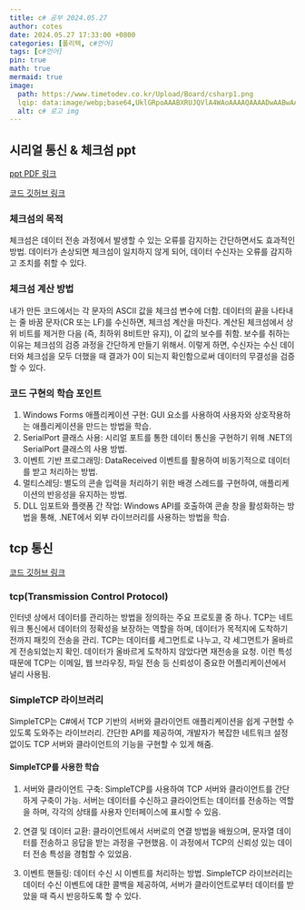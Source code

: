 ```yaml
---
title: c# 공부 2024.05.27
author: cotes
date: 2024.05.27 17:33:00 +0800
categories: [폴리텍, c#언어]
tags: [c#언어]
pin: true
math: true
mermaid: true
image:
  path: https://www.timetodev.co.kr/Upload/Board/csharp1.png
  lqip: data:image/webp;base64,UklGRpoAAABXRUJQVlA4WAoAAAAQAAAADwAABwAAQUxQSDIAAAARL0AmbZurmr57yyIiqE8oiG0bejIYEQTgqiDA9vqnsUSI6H+oAERp2HZ65qP/VIAWAFZQOCBCAAAA8AEAnQEqEAAIAAVAfCWkAALp8sF8rgRgAP7o9FDvMCkMde9PK7euH5M1m6VWoDXf2FkP3BqV0ZYbO6NA/VFIAAAA
  alt: c# 로고 img
---
```


## 시리얼 통신 & 체크섬 ppt

[ppt PDF 링크](https://github.com/qkrwldns/polyteck/blob/main/05-27_%EC%8B%9C%EB%A6%AC%EC%96%BC%ED%86%B5%EC%8B%A0-%EC%B2%B4%ED%81%AC%EC%84%AC-ppt.pdf)

[코드 깃허브 링크](https://github.com/qkrwldns/polyteck/tree/main/05-27_c%23_serial/SerialParsing)

### 체크섬의 목적
체크섬은 데이터 전송 과정에서 발생할 수 있는 오류를 감지하는 간단하면서도 효과적인 방법. 데이터가 손상되면 체크섬이 일치하지 않게 되어, 데이터 수신자는 오류를 감지하고 조치를 취할 수 있다.

### 체크섬 계산 방법
내가 만든 코드에서는 각 문자의 ASCII 값을 체크섬 변수에 더함. 데이터의 끝을 나타내는 줄 바꿈 문자(CR 또는 LF)를 수신하면, 체크섬 계산을 마친다. 계산된 체크섬에서 상위 비트를 제거한 다음 (즉, 최하위 8비트만 유지), 이 값의 보수를 취함. 보수를 취하는 이유는 체크섬의 검증 과정을 간단하게 만들기 위해서. 이렇게 하면, 수신자는 수신 데이터와 체크섬을 모두 더했을 때 결과가 0이 되는지 확인함으로써 데이터의 무결성을 검증할 수 있다.

### 코드 구현의 학습 포인트
1. Windows Forms 애플리케이션 구현: GUI 요소를 사용하여 사용자와 상호작용하는 애플리케이션을 만드는 방법을 학습.
2. SerialPort 클래스 사용: 시리얼 포트를 통한 데이터 통신을 구현하기 위해 .NET의 SerialPort 클래스의 사용 방법.
3. 이벤트 기반 프로그래밍: DataReceived 이벤트를 활용하여 비동기적으로 데이터를 받고 처리하는 방법.
4. 멀티스레딩: 별도의 콘솔 입력을 처리하기 위한 배경 스레드를 구현하여, 애플리케이션의 반응성을 유지하는 방법.
5. DLL 임포트와 플랫폼 간 작업: Windows API를 호출하여 콘솔 창을 활성화하는 방법을 통해, .NET에서 외부 라이브러리를 사용하는 방법을 학습.

## tcp 통신   

[코드 깃허브 링크](https://github.com/qkrwldns/polyteck/tree/main/05-27_c%23_tcp)

### tcp(Transmission Control Protocol)

인터넷 상에서 데이터를 관리하는 방법을 정의하는 주요 프로토콜 중 하나. TCP는 네트워크 통신에서 데이터의 정확성을 보장하는 역할을 하며, 데이터가 목적지에 도착하기 전까지 패킷의 전송을 관리. TCP는 데이터를 세그먼트로 나누고, 각 세그먼트가 올바르게 전송되었는지 확인. 데이터가 올바르게 도착하지 않았다면 재전송을 요청. 이런 특성 때문에 TCP는 이메일, 웹 브라우징, 파일 전송 등 신뢰성이 중요한 어플리케이션에서 널리 사용됨.  

### SimpleTCP 라이브러리
SimpleTCP는 C#에서 TCP 기반의 서버와 클라이언트 애플리케이션을 쉽게 구현할 수 있도록 도와주는 라이브러리. 간단한 API를 제공하여, 개발자가 복잡한 네트워크 설정 없이도 TCP 서버와 클라이언트의 기능을 구현할 수 있게 해줌.

#### SimpleTCP를 사용한 학습 
1. 서버와 클라이언트 구축: SimpleTCP를 사용하여 TCP 서버와 클라이언트를 간단하게 구축이 가능. 서버는 데이터를 수신하고 클라이언트는 데이터를 전송하는 역할을 하며, 각각의 상태를 사용자 인터페이스에 표시할 수 있음.

2. 연결 및 데이터 교환: 클라이언트에서 서버로의 연결 방법을 배웠으며, 문자열 데이터를 전송하고 응답을 받는 과정을 구현했음. 이 과정에서 TCP의 신뢰성 있는 데이터 전송 특성을 경험할 수 있었음.

3. 이벤트 핸들링: 데이터 수신 시 이벤트를 처리하는 방법. SimpleTCP 라이브러리는 데이터 수신 이벤트에 대한 콜백을 제공하여, 서버가 클라이언트로부터 데이터를 받았을 때 즉시 반응하도록 할 수 있다.
